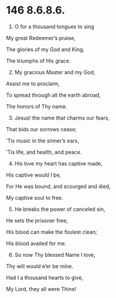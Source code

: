# 146 8.6.8.6.

1.  O for a thousand tongues to sing

My great Redeemer’s praise,

The glories of my God and King,

The triumphs of His grace.

2.  My gracious Master and my God,

Assist me to proclaim,

To spread through all the earth abroad,

The honors of Thy name.

3.  Jesus! the name that charms our fears,

That bids our sorrows cease;

’Tis music in the sinner’s ears,

’Tis life, and health, and peace.

4.  His love my heart has captive made,

His captive would I be,

For He was bound, and scourged and died,

My captive soul to free.

5.  He breaks the power of canceled sin,

He sets the prisoner free;

His blood can make the foulest clean;

His blood availed for me.

6.  So now Thy blessed Name I love,

Thy will would e’er be mine.

Had I a thousand hearts to give,

My Lord, they all were Thine!

